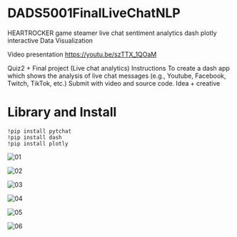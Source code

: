 # DADS5001FinalLiveChatNLP
HEARTROCKER game steamer live chat sentiment analytics dash plotly interactive Data Visualization 


Video presentation
https://youtu.be/szTTX_1QOaM
 
 


Quiz2 + Final project (Live chat analytics)
Instructions
To create a dash app which shows the analysis of live chat messages (e.g., Youtube, Facebook, Twitch, TikTok, etc.)
Submit with video and source code.
Idea + creative



# Library and Install
```
!pip install pytchat
!pip install dash
!pip install plotly
```

 
![01](https://user-images.githubusercontent.com/61573397/212733150-373423f9-9741-4b67-b302-90c6f430f66d.png)

![02](https://user-images.githubusercontent.com/61573397/212734493-ac1a2285-0e03-490e-a07c-1d2f6b1ae0c7.png)

![03](https://user-images.githubusercontent.com/61573397/212733168-e932e37e-4bca-406f-86a6-e37795400cd1.png)

![04](https://user-images.githubusercontent.com/61573397/212733178-913ace2f-fb45-4c2e-ac5d-751d0b993f05.png)

![05](https://user-images.githubusercontent.com/61573397/212733190-480a558e-4d31-46a4-b6d1-d52108dc952f.png)

![06](https://user-images.githubusercontent.com/61573397/212733204-0c47833f-a8ad-4c0b-a876-b15ed788e447.png)
